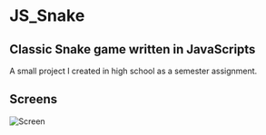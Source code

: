 # JS_Snake
## Classic Snake game written in JavaScripts
A small project I created in high school as a semester assignment.
## Screens
![Screen](screens/screen1.png)
